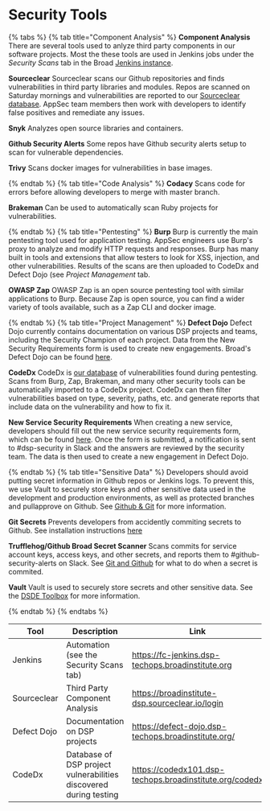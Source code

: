 # Security Tools

{% tabs %}
{% tab title="Component Analysis" %}
 **Component Analysis**
 There are several tools used to anlyze third party components in our software projects. Most the these tools are used in Jenkins jobs under the *Security Scans* tab in the Broad [Jenkins instance](https://fc-jenkins.dsp-techops.broadinstitute.org).

**Sourceclear**
Sourceclear scans our Github repositories and finds vulnerabilities in third party libraries and modules. Repos are scanned on Saturday mornings and vulnerabilities are reported to our [Sourceclear database](https://broadinstitute-dsp.sourceclear.io/login). AppSec team members then work with developers to identify false positives and remediate any issues.

**Snyk**
Analyzes open source libraries and containers.

**Github Security Alerts**
Some repos have Github security alerts setup to scan for vulnerable dependencies.

**Trivy**
Scans docker images for vulnerabilities in base images. 

{% endtab %}
{% tab title="Code Analysis" %}
**Codacy**
Scans code for errors before allowing developers to merge with master branch.

**Brakeman**
Can be used to automatically scan Ruby projects for vulnerabilities.

{% endtab %}
{% tab title="Pentesting" %}
**Burp**
Burp is currently the main pentesting tool used for application testing. AppSec engineers use Burp's proxy to analyze and modify HTTP requests and responses. Burp has many built in tools and extensions that allow testers to look for XSS, injection, and other vulnerabilities. Results of the scans are then uploaded to CodeDx and Defect Dojo (see *Project Management* tab. 

**OWASP Zap**
OWASP Zap is an open source pentesting tool with similar applications to Burp. Because Zap is open source, you can find a wider variety of tools available, such as a Zap CLI and docker image.

{% endtab %}
{% tab title="Project Management" %}
**Defect Dojo**
Defect Dojo currently contains documentation on various DSP projects and teams, including the Security Champion of each project. Data from the New Security Requirements form is used to create new engagements. Broad's Defect Dojo can be found [here](https://defect-dojo.dsp-techops.broadinstitute.org/).

**CodeDx**
CodeDx is [our database](https://codedx101.dsp-techops.broadinstitute.org/codedx) of vulnerabilities found during pentesting. Scans from Burp, Zap, Brakeman, and many other security tools can be automatically imported to a CodeDx project. CodeDx can then filter vulnerabilities based on type, severity, paths, etc. and generate reports that include data on the vulnerability and how to fix it. 

**New Service Security Requirements**
When creating a new service, developers should fill out the new service security requirements form, which can be found [here](). Once the form is submitted, a notification is sent to #dsp-security in Slack and the answers are reviewed by the security team. The data is then used to create a new engagement in Defect Dojo.

{% endtab %}
{% tab title="Sensitive Data" %}
Developers should avoid putting secret information in Github repos or Jenkins logs. To prevent this, we use Vault to securely store keys and other sensitive data used in the development and production environments, as well as protected branches and pullapprove on Github. See [Github & Git](../git-and-github/README.md) for more information.

**Git Secrets**
Prevents developers from accidently commiting secrets to Github. See installation instructions [here](../platform-security-categories/git-and-github/setup-git-secrets.md)

**Trufflehog/Github Broad Secret Scanner**
 Scans commits for service account keys, access keys, and other secrets, and reports them to #github-security-alerts on Slack. See [Git and Github](../platform-security-categories/git-and-github/what-to-do-in-case-of-an-incident.md) for what to do when a secret is commited. 

**Vault**
Vault is used to securely store secrets and other sensitive data. See the [DSDE Toolbox](https://github.com/broadinstitute/dsde-toolbox#authenticating-to-vault) for more information.

{% endtab %}
{% endtabs %}

| Tool        | Description                                                       | Link                                                    |
|-------------|-------------------------------------------------------------------|---------------------------------------------------------|
| Jenkins     | Automation (see the Security Scans tab)                           | https://fc-jenkins.dsp-techops.broadinstitute.org       |
| Sourceclear | Third Party Component Analysis                                    | https://broadinstitute-dsp.sourceclear.io/login         |
| Defect Dojo | Documentation on DSP projects                                     | https://defect-dojo.dsp-techops.broadinstitute.org/     |
| CodeDx      | Database of DSP project vulnerabilities discovered during testing | https://codedx101.dsp-techops.broadinstitute.org/codedx |